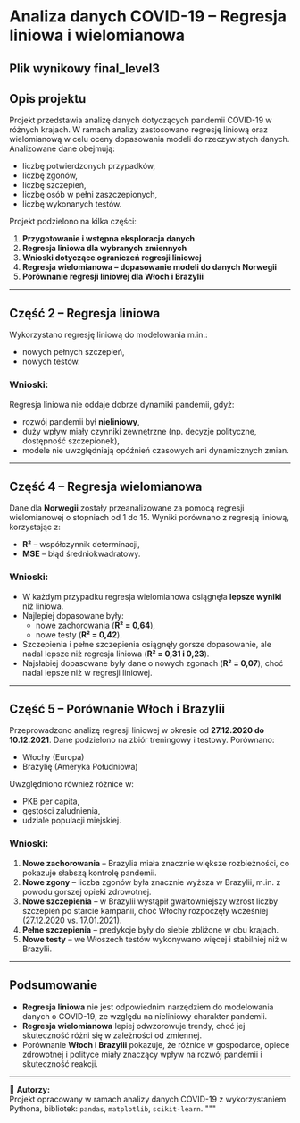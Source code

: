 # Analiza danych COVID-19 – Regresja liniowa i wielomianowa
## Plik wynikowy final_level3

## Opis projektu
Projekt przedstawia analizę danych dotyczących pandemii COVID-19 w różnych krajach. W ramach analizy zastosowano regresję liniową oraz wielomianową w celu oceny dopasowania modeli do rzeczywistych danych. Analizowane dane obejmują:
- liczbę potwierdzonych przypadków,
- liczbę zgonów,
- liczbę szczepień,
- liczbę osób w pełni zaszczepionych,
- liczbę wykonanych testów.

Projekt podzielono na kilka części:
1. **Przygotowanie i wstępna eksploracja danych**  
2. **Regresja liniowa dla wybranych zmiennych**  
3. **Wnioski dotyczące ograniczeń regresji liniowej**  
4. **Regresja wielomianowa – dopasowanie modeli do danych Norwegii**  
5. **Porównanie regresji liniowej dla Włoch i Brazylii**  

---

## Część 2 – Regresja liniowa
Wykorzystano regresję liniową do modelowania m.in.:
- nowych pełnych szczepień,
- nowych testów.

### Wnioski:
Regresja liniowa nie oddaje dobrze dynamiki pandemii, gdyż:
- rozwój pandemii był **nieliniowy**,  
- duży wpływ miały czynniki zewnętrzne (np. decyzje polityczne, dostępność szczepionek),  
- modele nie uwzględniają opóźnień czasowych ani dynamicznych zmian.  

---

## Część 4 – Regresja wielomianowa
Dane dla **Norwegii** zostały przeanalizowane za pomocą regresji wielomianowej o stopniach od 1 do 15. Wyniki porównano z regresją liniową, korzystając z:
- **R²** – współczynnik determinacji,  
- **MSE** – błąd średniokwadratowy.  

### Wnioski:
- W każdym przypadku regresja wielomianowa osiągnęła **lepsze wyniki** niż liniowa.  
- Najlepiej dopasowane były:  
  - nowe zachorowania (**R² = 0,64**),  
  - nowe testy (**R² = 0,42**).  
- Szczepienia i pełne szczepienia osiągnęły gorsze dopasowanie, ale nadal lepsze niż regresja liniowa (**R² = 0,31 i 0,23**).  
- Najsłabiej dopasowane były dane o nowych zgonach (**R² = 0,07**), choć nadal lepsze niż w regresji liniowej.  

---

## Część 5 – Porównanie Włoch i Brazylii
Przeprowadzono analizę regresji liniowej w okresie od **27.12.2020 do 10.12.2021**. Dane podzielono na zbiór treningowy i testowy. Porównano:
- Włochy (Europa)  
- Brazylię (Ameryka Południowa)  

Uwzględniono również różnice w:
- PKB per capita,  
- gęstości zaludnienia,  
- udziale populacji miejskiej.  

### Wnioski:
1. **Nowe zachorowania** – Brazylia miała znacznie większe rozbieżności, co pokazuje słabszą kontrolę pandemii.  
2. **Nowe zgony** – liczba zgonów była znacznie wyższa w Brazylii, m.in. z powodu gorszej opieki zdrowotnej.  
3. **Nowe szczepienia** – w Brazylii wystąpił gwałtowniejszy wzrost liczby szczepień po starcie kampanii, choć Włochy rozpoczęły wcześniej (27.12.2020 vs. 17.01.2021).  
4. **Pełne szczepienia** – predykcje były do siebie zbliżone w obu krajach.  
5. **Nowe testy** – we Włoszech testów wykonywano więcej i stabilniej niż w Brazylii.  

---

## Podsumowanie
- **Regresja liniowa** nie jest odpowiednim narzędziem do modelowania danych o COVID-19, ze względu na nieliniowy charakter pandemii.  
- **Regresja wielomianowa** lepiej odwzorowuje trendy, choć jej skuteczność różni się w zależności od zmiennej.  
- Porównanie **Włoch i Brazylii** pokazuje, że różnice w gospodarce, opiece zdrowotnej i polityce miały znaczący wpływ na rozwój pandemii i skuteczność reakcji.  

---

📌 **Autorzy:**  
Projekt opracowany w ramach analizy danych COVID-19 z wykorzystaniem Pythona, bibliotek: `pandas`, `matplotlib`, `scikit-learn`.
"""

